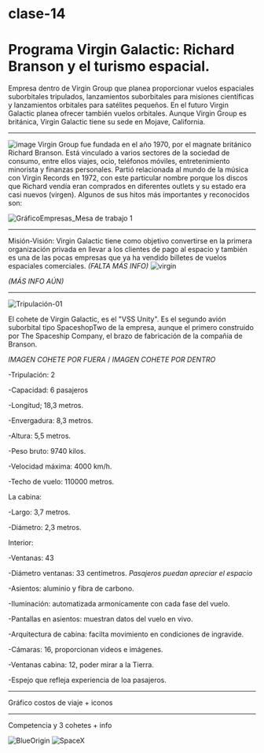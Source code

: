 # clase-14
# Programa Virgin Galactic: Richard Branson y el turismo espacial.
Empresa dentro de Virgin Group que planea proporcionar vuelos espaciales suborbitales tripulados, lanzamientos suborbitales para misiones científicas y lanzamientos orbitales para satélites pequeños. En el futuro Virgin Galactic planea ofrecer también vuelos orbitales.
Aunque Virgin Group es británica, Virgin Galactic tiene su sede en Mojave, California.
___
![image](https://user-images.githubusercontent.com/110835294/201537023-fb4e3e02-e544-418b-9256-3c7a4d339a27.png)
Virgin Group fue fundada en el año 1970, por el magnate británico Richard Branson. Está vinculado a varios sectores de la sociedad de consumo, entre ellos viajes, ocio, teléfonos móviles, entretenimiento minorista y finanzas personales. Partió relacionada al mundo de la música con Virgin Records en 1972, con este particular nombre porque los discos que Richard vendía eran comprados en diferentes outlets y su estado era casi nuevos (virgen). Algunos de sus hitos más importantes y reconocidos son: 

![GráficoEmpresas_Mesa de trabajo 1](https://user-images.githubusercontent.com/110860102/201678484-b9095fe2-22d6-4bf0-82f4-fb2b45d32cc0.svg)

___
Misión-Visión: Virgin Galactic tiene como objetivo convertirse en la primera organización privada en llevar a los clientes de pago al espacio y también es una de las pocas empresas que ya ha vendido billetes de vuelos espaciales comerciales. *(FALTA MÁS INFO)*
![virgin](https://user-images.githubusercontent.com/110860102/201678205-2da3606b-5030-4bee-b3ab-f0c0087031fb.svg)


*(MÁS INFO AÚN)*
___
![Tripulación-01](https://user-images.githubusercontent.com/110860102/201678297-30aec4ce-a83c-4fce-9318-44a95dff4073.svg)


El cohete de Virgin Galactic, es el "VSS Unity". Es el segundo avión suborbital tipo SpaceshopTwo de la empresa, aunque el primero construido por The Spaceship Company, el brazo de fabricación de la compañia de Branson.

*IMAGEN COHETE POR FUERA* / *IMAGEN COHETE POR DENTRO*

-Tripulación: 2

-Capacidad: 6 pasajeros

-Longitud; 18,3 metros.

-Envergadura: 8,3 metros.

-Altura: 5,5 metros.



-Peso bruto: 9740 kilos.

-Velocidad máxima: 4000 km/h.

-Techo de vuelo: 110000 metros.


La cabina:

-Largo: 3,7 metros.

-Diámetro: 2,3 metros.


Interior:

-Ventanas: 43

-Diámetro ventanas: 33 centímetros. *Pasajeros puedan apreciar el espacio*

-Asientos: aluminio y fibra de carbono.

-Iluminación: automatizada armonícamente con cada fase del vuelo.

-Pantallas en asientos: muestran datos del vuelo en vivo.

-Arquitectura de cabina: facilta movimiento en condiciones de ingravide.

-Cámaras: 16, proporcionan videos e imágenes.

-Ventanas cabina: 12, poder mirar a la Tierra.

-Espejo que refleja experiencia de loa pasajeros.


___
Gráfico costos de viaje + iconos
___
Competencia y 3 cohetes + info

![BlueOrigin](https://user-images.githubusercontent.com/110860102/201677861-8e2b4c9c-27a7-4b37-8cee-d6617e212be3.svg)
![SpaceX](https://user-images.githubusercontent.com/110860102/201677892-a4fdcfad-61b8-46a6-beba-2201c34414a6.svg)

